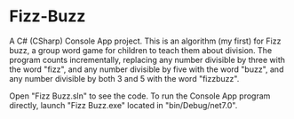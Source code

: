 # Fizz-Buzz
A C# (CSharp) Console App project. This is an algorithm (my first) for Fizz buzz, a group word game for children to teach them about division. The program counts incrementally, replacing any number divisible by three with the word "fizz", and any number divisible by five with the word "buzz", and any number divisible by both 3 and 5 with the word "fizzbuzz".

Open "Fizz Buzz.sln" to see the code. To run the Console App program directly, launch "Fizz Buzz.exe" located in "bin/Debug/net7.0". 

